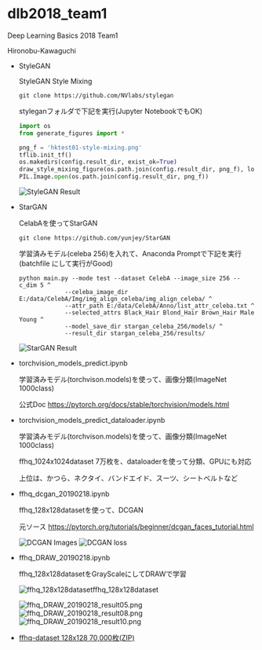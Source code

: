 # dlb2018_team1
Deep Learning Basics 2018 Team1

Hironobu-Kawaguchi

- StyleGAN

    StyleGAN Style Mixing

    ```
    git clone https://github.com/NVlabs/stylegan
    ```

    styleganフォルダで下記を実行(Jupyter NotebookでもOK)
    ``` python
    import os
    from generate_figures import *

    png_f = 'hktest01-style-mixing.png'
    tflib.init_tf()
    os.makedirs(config.result_dir, exist_ok=True)
    draw_style_mixing_figure(os.path.join(config.result_dir, png_f), load_Gs(url_ffhq), w=1024, h=1024, src_seeds=[5,1967,1555,91,388], dst_seeds=[888,829,1898,1733,1614,845], style_ranges=[range(0,4)]*3+[range(4,8)]*2+[range(8,18)])
    PIL.Image.open(os.path.join(config.result_dir, png_f))
    ```

    ![StyleGAN Result](image/hktest01-style-mixing.png)

- StarGAN

    CelabAを使ってStarGAN

    ```
    git clone https://github.com/yunjey/StarGAN
    ```

    学習済みモデル(celeba 256)を入れて、Anaconda Promptで下記を実行(batchfile にして実行がGood)  
    ``` DOS
    python main.py --mode test --dataset CelebA --image_size 256 --c_dim 5 ^
                 --celeba_image_dir E:/data/CelebA/Img/img_align_celeba/img_align_celeba/ ^
                 --attr_path E:/data/CelebA/Anno/list_attr_celeba.txt ^
                 --selected_attrs Black_Hair Blond_Hair Brown_Hair Male Young ^
                 --model_save_dir stargan_celeba_256/models/ ^
                 --result_dir stargan_celeba_256/results/
    ```

    ![StarGAN Result](image/hkstargan-1-images.jpg)

- torchvision_models_predict.ipynb

    学習済みモデル(torchvison.models)を使って、画像分類(ImageNet 1000class)

    公式Doc https://pytorch.org/docs/stable/torchvision/models.html

- torchvision_models_predict_dataloader.ipynb

    学習済みモデル(torchvison.models)を使って、画像分類(ImageNet 1000class)

    ffhq_1024x1024dataset 7万枚を、dataloaderを使って分類、GPUにも対応

    上位は、かつら、ネクタイ、バンドエイド、スーツ、シートベルトなど

- ffhq_dcgan_20190218.ipynb

    ffhq_128x128datasetを使って、DCGAN

    元ソース https://pytorch.org/tutorials/beginner/dcgan_faces_tutorial.html

    ![DCGAN Images](image/ffhq_dcgan.png)
    ![DCGAN loss](image/ffhq_dcgan_loss.png)

- ffhq_DRAW_20190218.ipynb

    ffhq_128x128datasetをGrayScaleにしてDRAWで学習

    ![ffhq_128x128dataset](image/ffhq_DRAW_20190218_original.png)ffhq_128x128dataset

    ![ffhq_DRAW_20190218_result05.png](image/ffhq_DRAW_20190218_result05.png)       ![ffhq_DRAW_20190218_result08.png](image/ffhq_DRAW_20190218_result08.png)
        ![ffhq_DRAW_20190218_result10.png](image/ffhq_DRAW_20190218_result10.png)




- [ffhq-dataset 128x128 70,000枚(ZIP)](https://1drv.ms/u/s!AvHteFLdGh-Dk6ADkTBKk1ngn7unDw)
